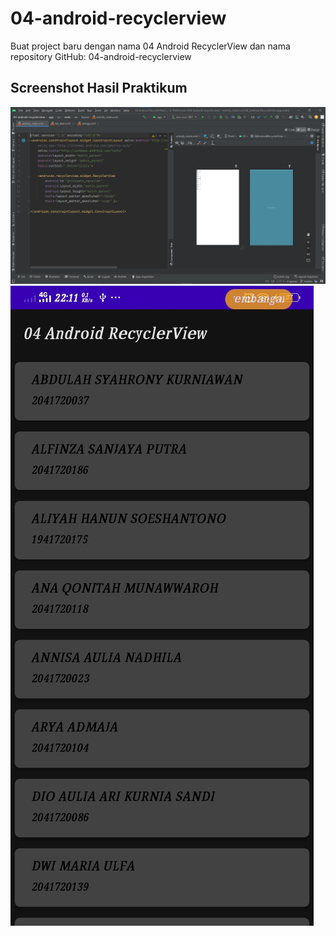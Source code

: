 # 04-android-recyclerview

Buat project baru dengan nama 04 Android RecyclerView dan nama repository GitHub: 04-android-recyclerview

## Screenshot Hasil Praktikum

![Hasil Praktikum](Screenshot/SS_1.png)
![Hasil Praktikum](Screenshot/SS_2.jpeg)

